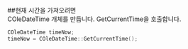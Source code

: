 ##현재 시간을 가져오려면  
COleDateTime 개체를 만듭니다.
GetCurrentTime을 호출합니다.
```c++
COleDateTime timeNow;
timeNow = COleDateTime::GetCurrentTime();
```
